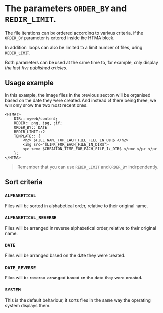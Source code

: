 # The parameters `ORDER_BY` and `REDIR_LIMIT`.

The file iterations can be ordered according to various criteria, if the `ORDER_BY` parameter is entered inside the HTMA block.

In addition, loops can also be limited to a limit number of files, using `REDIR_LIMIT`.

Both parameters can be used at the same time to, for example, only display _the last five published articles_. 

## Usage example

In this example, the image files in the previous section will be organised based on the date they were created. And instead of there being three, we will only show the two most recent ones.

```
<HTMA!>
    DIR:: myweb/content;
    REDIR:: png, jpg, gif;
    ORDER_BY:: DATE
    REDIR_LIMIT::2
    TEMPLATE:: {
        <h2> $FILE_NAME_FOR_EACH_FILE_FILE_IN_DIR$ </h2>
        <img src="$LINK_FOR_EACH_FILE_IN_DIR$">
        <p> <em> $CREATION_TIME_FOR_EACH_FILE_IN_DIR$ </em> </p> </p>
    };
</HTMA>
```

> Remember that you can use `REDIR_LIMIT` and `ORDER_BY` independently.

## Sort criteria

### `ALPHABETICAL`

Files will be sorted in alphabetical order, relative to their original name. 

### `ALPHABETICAL_REVERSE`

Files will be arranged in reverse alphabetical order, relative to their original name. 

### `DATE`

Files will be arranged based on the date they were created. 

### `DATE_REVERSE`

Files will be reverse-arranged based on the date they were created. 

### `SYSTEM`

This is the default behaviour, it sorts files in the same way the operating system displays them. 